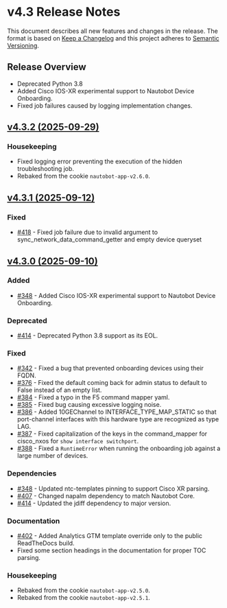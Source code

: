 
# v4.3 Release Notes

This document describes all new features and changes in the release. The format is based on [Keep a Changelog](https://keepachangelog.com/en/1.0.0/) and this project adheres to [Semantic Versioning](https://semver.org/spec/v2.0.0.html).

## Release Overview

- Deprecated Python 3.8
- Added Cisco IOS-XR experimental support to Nautobot Device Onboarding.
- Fixed job failures caused by logging implementation changes.

## [v4.3.2 (2025-09-29)](https://github.com/nautobot/nautobot-app-device-onboarding/releases/tag/v4.3.2)

### Housekeeping

- Fixed logging error preventing the execution of the hidden troubleshooting job.
- Rebaked from the cookie `nautobot-app-v2.6.0`.

## [v4.3.1 (2025-09-12)](https://github.com/nautobot/nautobot-app-device-onboarding/releases/tag/v4.3.1)

### Fixed

- [#418](https://github.com/nautobot/nautobot-app-device-onboarding/issues/418) - Fixed job failure due to invalid argument to sync_network_data_command_getter and empty device queryset

## [v4.3.0 (2025-09-10)](https://github.com/nautobot/nautobot-app-device-onboarding/releases/tag/v4.3.0)

### Added

- [#348](https://github.com/nautobot/nautobot-app-device-onboarding/issues/348) - Added Cisco IOS-XR experimental support to Nautobot Device Onboarding.

### Deprecated

- [#414](https://github.com/nautobot/nautobot-app-device-onboarding/issues/414) - Deprecated Python 3.8 support as its EOL.

### Fixed

- [#342](https://github.com/nautobot/nautobot-app-device-onboarding/issues/342) - Fixed a bug that prevented onboarding devices using their FQDN.
- [#376](https://github.com/nautobot/nautobot-app-device-onboarding/issues/376) - Fixed the default coming back for admin status to default to False instead of an empty list.
- [#384](https://github.com/nautobot/nautobot-app-device-onboarding/issues/384) - Fixed a typo in the F5 command mapper yaml.
- [#385](https://github.com/nautobot/nautobot-app-device-onboarding/issues/385) - Fixed bug causing excessive logging noise.
- [#386](https://github.com/nautobot/nautobot-app-device-onboarding/issues/386) - Added 10GEChannel to INTERFACE_TYPE_MAP_STATIC so that port-channel interfaces with this hardware type are recognized as type LAG.
- [#387](https://github.com/nautobot/nautobot-app-device-onboarding/issues/387) - Fixed capitalization of the keys in the command_mapper for cisco_nxos for `show interface switchport`.
- [#388](https://github.com/nautobot/nautobot-app-device-onboarding/issues/388) - Fixed a `RuntimeError` when running the onboarding job against a large number of devices.

### Dependencies

- [#348](https://github.com/nautobot/nautobot-app-device-onboarding/issues/348) - Updated ntc-templates pinning to support Cisco XR parsing.
- [#407](https://github.com/nautobot/nautobot-app-device-onboarding/issues/407) - Changed napalm dependency to match Nautobot Core.
- [#414](https://github.com/nautobot/nautobot-app-device-onboarding/issues/414) - Updated the jdiff dependency to major version.

### Documentation

- [#402](https://github.com/nautobot/nautobot-app-device-onboarding/issues/402) - Added Analytics GTM template override only to the public ReadTheDocs build.
- Fixed some section headings in the documentation for proper TOC parsing.

### Housekeeping

- Rebaked from the cookie `nautobot-app-v2.5.0`.
- Rebaked from the cookie `nautobot-app-v2.5.1`.
